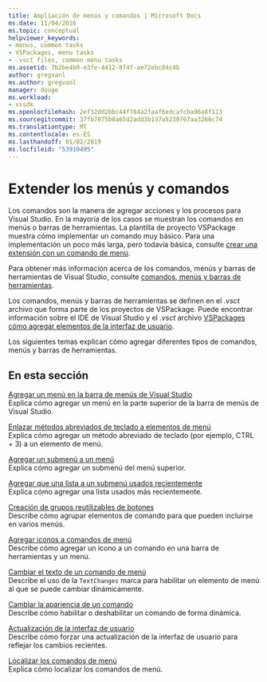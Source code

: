 ```yaml
---
title: Ampliación de menús y comandos | Microsoft Docs
ms.date: 11/04/2016
ms.topic: conceptual
helpviewer_keywords:
- menus, common tasks
- VSPackages, menu tasks
- .vsct files, common menu tasks
ms.assetid: 7b2be4b9-e3fe-4412-874f-ae72ebc84c4b
author: gregvanl
ms.author: gregvanl
manager: douge
ms.workload:
- vssdk
ms.openlocfilehash: 2ef32dd2bbc44f784a2faaf6edcafcba96a8f113
ms.sourcegitcommit: 37fb7075b0a65d2add3b137a5230767aa3266c74
ms.translationtype: MT
ms.contentlocale: es-ES
ms.lasthandoff: 01/02/2019
ms.locfileid: "53910495"
---
```

# <a name="extend-menus-and-commands"></a>Extender los menús y comandos
Los comandos son la manera de agregar acciones y los procesos para Visual Studio. En la mayoría de los casos se muestran los comandos en menús o barras de herramientas. La plantilla de proyecto VSPackage muestra cómo implementar un comando muy básico. Para una implementación un poco más larga, pero todavía básica, consulte [crear una extensión con un comando de menú](../extensibility/creating-an-extension-with-a-menu-command.md).  
  
 Para obtener más información acerca de los comandos, menús y barras de herramientas de Visual Studio, consulte [comandos, menús y barras de herramientas](../extensibility/internals/commands-menus-and-toolbars.md).  
  
 Los comandos, menús y barras de herramientas se definen en el *.vsct* archivo que forma parte de los proyectos de VSPackage. Puede encontrar información sobre el IDE de Visual Studio y el *.vsct* archivo [VSPackages cómo agregar elementos de la interfaz de usuario](../extensibility/internals/how-vspackages-add-user-interface-elements.md).  
  
 Los siguientes temas explican cómo agregar diferentes tipos de comandos, menús y barras de herramientas.  
  
## <a name="in-this-section"></a>En esta sección  
 [Agregar un menú en la barra de menús de Visual Studio](../extensibility/adding-a-menu-to-the-visual-studio-menu-bar.md)  
 Explica cómo agregar un menú en la parte superior de la barra de menús de Visual Studio.  
  
 [Enlazar métodos abreviados de teclado a elementos de menú](../extensibility/binding-keyboard-shortcuts-to-menu-items.md)  
 Explica cómo agregar un método abreviado de teclado (por ejemplo, CTRL + 3) a un elemento de menú.  
  
 [Agregar un submenú a un menú](../extensibility/adding-a-submenu-to-a-menu.md)  
 Explica cómo agregar un submenú del menú superior.  
  
 [Agregar que una lista a un submenú usados recientemente](../extensibility/adding-a-most-recently-used-list-to-a-submenu.md)  
 Explica cómo agregar una lista usados más recientemente.  
  
 [Creación de grupos reutilizables de botones](../extensibility/creating-reusable-groups-of-buttons.md)  
 Describe cómo agrupar elementos de comando para que pueden incluirse en varios menús.  
  
 [Agregar iconos a comandos de menú](../extensibility/adding-icons-to-menu-commands.md)  
 Describe cómo agregar un icono a un comando en una barra de herramientas y un menú.  
  
 [Cambiar el texto de un comando de menú](../extensibility/changing-the-text-of-a-menu-command.md)  
 Describe el uso de la `TextChanges` marca para habilitar un elemento de menú al que se puede cambiar dinámicamente.  
  
 [Cambiar la apariencia de un comando](../extensibility/changing-the-appearance-of-a-command.md)  
 Describe cómo habilitar o deshabilitar un comando de forma dinámica.  
  
 [Actualización de la interfaz de usuario](../extensibility/updating-the-user-interface.md)  
 Describe cómo forzar una actualización de la interfaz de usuario para reflejar los cambios recientes.  
  
 [Localizar los comandos de menú](../extensibility/localizing-menu-commands.md)  
 Explica cómo localizar los comandos de menú.  